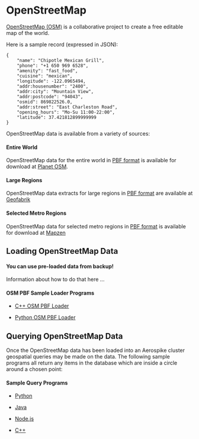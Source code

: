 OpenStreetMap
================================================================

[OpenStreetMap (OSM)](https://www.openstreetmap.org)
is a collaborative project to create a free editable map of the world.

Here is a sample record (expressed in JSON):
```
{
    "name": "Chipotle Mexican Grill",
    "phone": "+1 650 969 6528",
    "amenity": "fast_food",
    "cuisine": "mexican",
    "longitude": -122.0965494,
    "addr:housenumber": "2400",
    "addr:city": "Mountain View",
    "addr:postcode": "94043",
    "osmid": 869822526.0,
    "addr:street": "East Charleston Road",
    "opening_hours": "Mo-Su 11:00-22:00",
    "latitude": 37.421812899999999
}
```

OpenStreetMap data is available from a variety of sources:

#### Entire World

OpenStreetMap data for the entire world in
[PBF format](http://wiki.openstreetmap.org/wiki/PBF_Format)
is available for download at
[Planet OSM](http://planet.osm.org/).

#### Large Regions

OpenStreetMap data extracts for large regions in
[PBF format](http://wiki.openstreetmap.org/wiki/PBF_Format)
are available at
[Geofabrik](http://download.geofabrik.de/)

#### Selected Metro Regions

OpenStreetMap data for selected metro regions in
[PBF format](http://wiki.openstreetmap.org/wiki/PBF_Format)
is available for download at
[Mapzen](https://mapzen.com/data/metro-extracts)


Loading OpenStreetMap Data
----------------------------------------------------------------

#### You can use pre-loaded data from backup!

Information about how to do that here ...

#### OSM PBF Sample Loader Programs

* [C++ OSM PBF Loader](load/cplusplus)

* [Python OSM PBF Loader](load/python)


Querying OpenStreetMap Data
----------------------------------------------------------------

Once the OpenStreetMap data has been loaded into an Aerospike cluster
geospatial queries may be made on the data.  The following sample
programs all return any items in the database which are inside a circle
around a chosen point:

#### Sample Query Programs

* [Python](around/python)

* [Java](around/java)

* [Node.js](around/nodejs)

* [C++](around/cplusplus)

